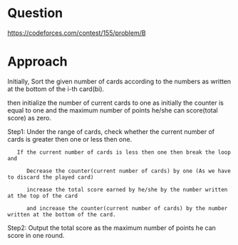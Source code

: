 # Question
https://codeforces.com/contest/155/problem/B

# Approach
Initially, Sort the given number of cards according to the numbers as written at the bottom of the i-th card(bi).
         
then initialize the number of current cards to one as initially the counter is equal to one and the maximum number of points he/she can score(total score) as zero.

Step1: Under the range of cards, check whether the current number of cards is greater then one or less then one.
      
       If the current number of cards is less then one then break the loop and
         
          Decrease the counter(current number of cards) by one (As we have to discard the played card)

          increase the total score earned by he/she by the number written at the top of the card
              
          and increase the counter(current number of cards) by the number written at the bottom of the card.

Step2: Output the total score as the maximum number of points he can score in one round.


